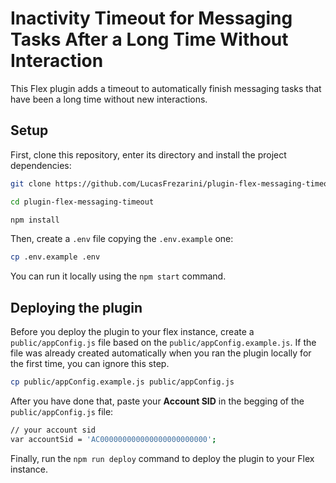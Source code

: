 # Inactivity Timeout for Messaging Tasks After a Long Time Without Interaction

This Flex plugin adds a timeout to automatically finish messaging tasks that have been a long time without new interactions.

## Setup

First, clone this repository, enter its directory and install the project dependencies:

```bash
git clone https://github.com/LucasFrezarini/plugin-flex-messaging-timeout.git

cd plugin-flex-messaging-timeout

npm install
```

Then, create a `.env` file copying the `.env.example` one:

```bash
cp .env.example .env
```

You can run it locally using the `npm start` command.

## Deploying the plugin

Before you deploy the plugin to your flex instance, create a `public/appConfig.js` file based on the `public/appConfig.example.js`. If the file was already created automatically when you ran the plugin locally for the first time, you can ignore this step.

```bash
cp public/appConfig.example.js public/appConfig.js
```

After you have done that, paste your **Account SID** in the begging of the `public/appConfig.js` file:

```bash
// your account sid
var accountSid = 'AC000000000000000000000000';
```

Finally, run the `npm run deploy` command to deploy the plugin to your Flex instance.
